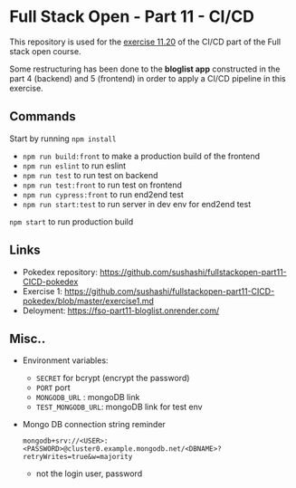 # Full Stack Open - Part 11 - CI/CD

This repository is used for the [exercise 11.20](https://fullstackopen.com/en/part11/expanding_further#exercises-11-19-11-21) of the CI/CD part of the Full stack open course. 

Some restructuring has been done to the **bloglist app** constructed in the part 4 (backend) and 5 (frontend) in order to apply a CI/CD pipeline in this exercise. 

## Commands

Start by running `npm install`

- `npm run build:front` to make a production build of the frontend
- `npm run eslint` to run eslint
- `npm run test` to run test on backend
- `npm run test:front` to run test on frontend
- `npm run cypress:front` to run end2end test
- `npm run start:test` to run server in dev env for end2end test

`npm start` to run production build

## Links
- Pokedex repository: https://github.com/sushashi/fullstackopen-part11-CICD-pokedex
- Exercise 1: https://github.com/sushashi/fullstackopen-part11-CICD-pokedex/blob/master/exercise1.md
- Deloyment: https://fso-part11-bloglist.onrender.com/



## Misc..
- Environment variables:
    - `SECRET` for bcrypt (encrypt the password)
    - `PORT` port
    - `MONGODB_URL` : mongoDB link
    - `TEST_MONGODB_URL`: mongoDB link for test env
- Mongo DB connection string reminder

    `mongodb+srv://<USER>:<PASSWORD>@cluster0.example.mongodb.net/<DBNAME>?retryWrites=true&w=majority`

    - not the login user, password